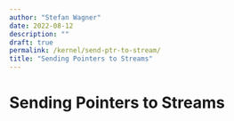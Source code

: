 ```yaml
---
author: "Stefan Wagner"
date: 2022-08-12
description: ""
draft: true
permalink: /kernel/send-ptr-to-stream/
title: "Sending Pointers to Streams"
---
```


# Sending Pointers to Streams
